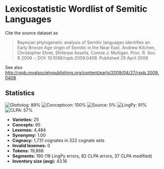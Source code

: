 # Lexicostatistic Wordlist of Semitic Languages

Cite the source dataset as

> Bayesian phylogenetic analysis of Semitic languages identifies an Early Bronze Age origin of Semitic in the Near East. Andrew Kitchen, Christopher Ehret, Shiferaw Assefa, Connie J. Mulligan. Proc. R. Soc. B 2009 -; DOI: 10.1098/rspb.2009.0408. Published 29 April 2009

See also http://rspb.royalsocietypublishing.org/content/early/2009/04/27/rspb.2009.0408

## Statistics
![Glottolog: 89%](https://img.shields.io/badge/Glottolog-89%25-yellowgreen.svg "Glottolog: 89%") ![Concepticon: 100%](https://img.shields.io/badge/Concepticon-100%25-brightgreen.svg "Concepticon: 100%") ![Source: 0%](https://img.shields.io/badge/Source-0%25-red.svg "Source: 0%") ![LingPy: 91%](https://img.shields.io/badge/LingPy-91%25-green.svg "LingPy: 91%") ![CLPA: 57%](https://img.shields.io/badge/CLPA-57%25-red.svg "CLPA: 57%")

- **Varieties:** 25
- **Concepts:** 95
- **Lexemes:** 4,484
- **Synonymy:** 1.00
- **Cognacy:** 1,731 cognates in 322 cognate sets
- **Invalid lexemes:** 0
- **Tokens:** 19,888
- **Segments:** 190 (18 LingPy errors, 82 CLPA errors, 37 CLPA modified)
- **Inventory size (avg):** 43.16
